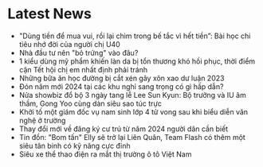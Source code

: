 # Latest News
-  "Dùng tiền để mua vui, rồi lại chìm trong bế tắc vì hết tiền”: Bài học chi tiêu nhớ đời của người chị U40
-  Nhà đầu tư nên "bỏ trứng" vào đâu?
-  1 kiểu dùng mỹ phẩm khiến làn da bị tổn thương khó hồi phục, thời điểm cận Tết hội chị em nhất định phải tránh
-  Những bữa ăn học đường bị cắt xén gây xôn xao dư luận 2023
-  Đón năm mới 2024 tại các khu nghỉ sang trọng có gì hấp dẫn?
-  Nửa showbiz đổ bộ 3 ngày tang lễ Lee Sun Kyun: Bộ trưởng và IU âm thầm, Gong Yoo cùng dàn siêu sao túc trực
-  Khởi tố một giám đốc vụ nam sinh lớp 4 tử vong sau khi biểu diễn văn nghệ ở trường
-  Thay đổi mới về đăng ký cư trú từ năm 2024 người dân cần biết
-  Tin đồn: "Bom tấn" Elly sẽ trở lại Liên Quân, Team Flash có thêm một siêu tân binh có kỹ năng cực đỉnh
-  Siêu xe thể thao điện ra mắt thị trường ô tô Việt Nam
